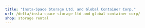 ```yaml
---
title: "Insta-Space Storage Ltd. and Global Container Corp."
url: /delta/insta-space-storage-ltd-and-global-container-corp/
shop: storage rental
---
```

